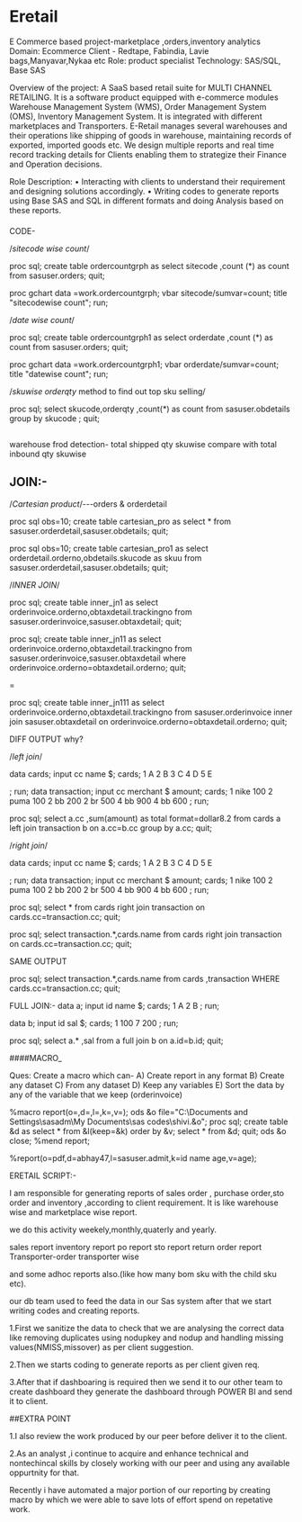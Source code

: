 # Eretail
 E Commerce based project-marketplace ,orders,inventory analytics
Domain: Ecommerce
Client - Redtape, Fabindia, Lavie bags,Manyavar,Nykaa etc
Role: product specialist
Technology: SAS/SQL, Base SAS

Overview of the project: A SaaS based retail suite for MULTI CHANNEL RETAILING. It is a software product equipped with e-commerce modules Warehouse
Management System (WMS), Order Management System (OMS), Inventory Management System. It is integrated with  different marketplaces and  Transporters. 
E-Retail manages several warehouses and their operations like shipping of goods in warehouse, maintaining records of exported, imported goods etc.
We design multiple reports and real time record tracking details for Clients enabling them to strategize their Finance and Operation decisions. 

Role Description:
•	Interacting with clients to understand their requirement and designing solutions accordingly.
•	Writing codes to generate reports using Base SAS and SQL in different formats and doing Analysis based on these reports.


####
CODE-

/*sitecode wise count*/

proc sql;
create table ordercountgrph  as select sitecode ,count (*) as count from sasuser.orders;
quit;


proc gchart
data =work.ordercountgrph;
vbar sitecode/sumvar=count;
title "sitecodewise count";
run;


/*date wise count*/

proc sql;
create table ordercountgrph1  as select orderdate ,count (*) as count from sasuser.orders;
quit;


proc gchart
data =work.ordercountgrph1;
vbar orderdate/sumvar=count;
title "datewise count";
run;

/*skuwise orderqty* method to find out top sku selling/

proc sql;
 select skucode,orderqty ,count(*) as count from sasuser.obdetails group by skucode ;
quit;


##

warehouse frod detection-
total shipped qty skuwise compare with total inbound qty skuwise


## JOIN:-

/*Cartesian product*/---orders & orderdetail


proc sql obs=10;
create table cartesian_pro as select * from sasuser.orderdetail,sasuser.obdetails;
quit;


proc sql obs=10;
create table cartesian_pro1 as select orderdetail.orderno,obdetails.skucode as skuu from sasuser.orderdetail,sasuser.obdetails;
quit;


/*INNER JOIN*/


proc sql;
create table inner_jn1 as select orderinvoice.orderno,obtaxdetail.trackingno from sasuser.orderinvoice,sasuser.obtaxdetail;
quit;



proc sql;
create table inner_jn11 as select orderinvoice.orderno,obtaxdetail.trackingno from sasuser.orderinvoice,sasuser.obtaxdetail
where orderinvoice.orderno=obtaxdetail.orderno;
quit;

=

proc sql;
create table inner_jn111 as select orderinvoice.orderno,obtaxdetail.trackingno from sasuser.orderinvoice inner join sasuser.obtaxdetail
on orderinvoice.orderno=obtaxdetail.orderno;
quit;



DIFF OUTPUT why?



/*left join*/

data cards;
input cc name $;
cards;
1 A
2 B
3 C
4 D
5 E

;
run;
 data transaction;
 input cc merchant $ amount;
 cards;
 1 nike 100
 2 puma 100
 2 bb 200
 2 br 500
 4 bb 900
 4 bb 600
 ;
 run;


 proc sql;
 select a.cc ,sum(amount) as total format=dollar8.2
 from cards a left join transaction b
 on a.cc=b.cc
 group by a.cc;
 quit;



/*right join*/

data cards;
input cc name $;
cards;
1 A
2 B
3 C
4 D
5 E

;
run;
 data transaction;
 input cc merchant $ amount;
 cards;
 1 nike 100
 2 puma 100
 2 bb 200
 2 br 500
 4 bb 900
 4 bb 600
 ;
 run;


 proc sql;
select * from cards right join transaction
on cards.cc=transaction.cc;
quit;

proc sql;
select transaction.*,cards.name from cards right join transaction
on cards.cc=transaction.cc;
quit;

SAME OUTPUT

proc sql;
select transaction.*,cards.name from cards ,transaction
WHERE cards.cc=transaction.cc;
quit;



FULL JOIN:-
data a;
input id name $;
cards;
1 A
2 B
;
run;

data b;
input id sal $;
cards;
1 100
7 200
;
run;


proc sql;
select a.* ,sal from a full join b
on a.id=b.id;
quit;




####MACRO_


Ques: Create a macro which can- A) Create report in any format 
B) Create any dataset
C) From any dataset 
D) Keep any variables
E) Sort the data by any of the variable that we keep (orderinvoice)


%macro report(o=,d=,l=,k=,v=);
ods &o file="C:\Documents and Settings\sasadm\My Documents\sas codes\shivi.&o";
proc sql;
create table &d as select * from &l(keep=&k)  order by &v;
select * from &d; 
quit; 
ods &o close;
%mend report;


%report(o=pdf,d=abhay47,l=sasuser.admit,k=id name age,v=age);





ERETAIL SCRIPT:-

I am responsible for generating reports of sales order ,
purchase order,sto order and inventory ,according to client requirement.
It is like warehouse wise and marketplace wise report.

we do this activity weekely,monthly,quaterly and yearly.

sales report
inventory report
po report
sto report
return order report
Transporter-order transporter wise


and some adhoc reports also.(like how many bom sku with the child sku etc).

our db team used to feed the data in our Sas system after that we start
writing codes and creating reports.

1.First we sanitize the data to check that we are analysing the correct data
  like removing duplicates using nodupkey and nodup
  and handling missing values(NMISS,missover) as per client suggestion.


2.Then we starts coding to generate reports as per client given req.

3.After that if dashboaring is required then we send it to our other team
  to create dashboard they generate the dashboard through POWER BI and send 
  it to client.

##EXTRA POINT

1.I also review the work produced by our peer before deliver it  to the client. 

2.As an analyst ,i continue to acquire and enhance technical and nontechincal
  skills by closely working with our peer and using any available oppurtnity for that.

  Recently i have automated a major portion of our reporting by creating
  macro by which we were able to save lots of effort spend on repetative work.




